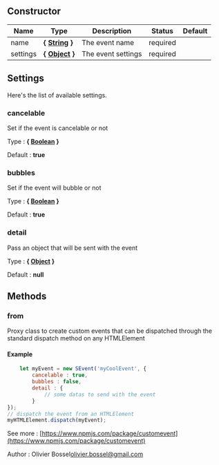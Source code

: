## Constructor


Name  |  Type  |  Description  |  Status  |  Default
------------  |  ------------  |  ------------  |  ------------  |  ------------
name  |  **{ [String](https://developer.mozilla.org/fr/docs/Web/JavaScript/Reference/Objets_globaux/String) }**  |  The event name  |  required  |
settings  |  **{ [Object](https://developer.mozilla.org/fr/docs/Web/JavaScript/Reference/Objets_globaux/Object) }**  |  The event settings  |  required  |




## Settings

Here's the list of available settings.

### cancelable

Set if the event is cancelable or not

Type : **{ [Boolean](https://developer.mozilla.org/fr/docs/Web/JavaScript/Reference/Objets_globaux/Boolean) }**

Default : **true**


### bubbles

Set if the event will bubble or not

Type : **{ [Boolean](https://developer.mozilla.org/fr/docs/Web/JavaScript/Reference/Objets_globaux/Boolean) }**

Default : **true**


### detail

Pass an object that will be sent with the event

Type : **{ [Object](https://developer.mozilla.org/fr/docs/Web/JavaScript/Reference/Objets_globaux/Object) }**

Default : **null**



## Methods


### from

Proxy class to create custom events that can be dispatched
through the standard dispatch method on any HTMLElement


#### Example
```js
	let myEvent = new SEvent('myCoolEvent', {
		cancelable : true,
		bubbles : false,
		detail : {
			// some datas to send with the event
		}
});
// dispatch the event from an HTMLElement
myHTMLElement.dispatch(myEvent);
```
See more : [https://www.npmjs.com/package/customevent](https://www.npmjs.com/package/customevent)

Author : Olivier Bossel<olivier.bossel@gmail.com>